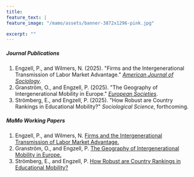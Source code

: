 ```yaml
---
title: 
feature_text: | 
feature_image: "/mamo/assets/banner-3872x1296-pink.jpg"

excerpt: ""
---
```


##### Journal Publications
1. Engzell, P., and Wilmers, N. (2025). "Firms and the Intergenerational Transmission of Labor Market Advantage." [*American Journal of Sociology*](https://doi.org/10.1086/736993).
1. Granström, O., and Engzell, P. (2025). "The Geography of Intergenerational Mobility in Europe." [*European Societies*](https://doi.org/10.1162/euso.a.39).
1. Strömberg, E., and Engzell, P. (2025). "How Robust are Country Rankings in Educational Mobility?" *Sociological Science*, forthcoming.

##### MaMo Working Papers
1. Engzell, P., and Wilmers, N. [Firms and the Intergenerational Transmission of Labor Market Advantage.](https://doi.org/10.5281/zenodo.17313474)
1. Granström, O., and Engzell, P. [The Geography of Intergenerational Mobility in Europe.](https://doi.org/10.5281/zenodo.17313645)
1. Strömberg, E., and Engzell, P. [How Robust are Country Rankings in Educational Mobility?](https://zenodo.org/records/17369692)
